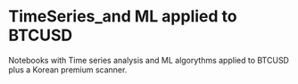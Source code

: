 # TimeSeries_and ML applied to BTCUSD 

Notebooks with Time series analysis and ML algorythms applied to BTCUSD plus a Korean premium scanner.
